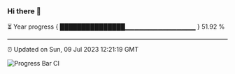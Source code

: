 ### Hi there 👋

⏳ Year progress { ███████████████▁▁▁▁▁▁▁▁▁▁▁▁▁▁▁ } 51.92 %

---

⏰ Updated on Sun, 09 Jul 2023 12:21:19 GMT

![Progress Bar CI](https://github.com/liununu/liununu/workflows/Progress%20Bar%20CI/badge.svg)

